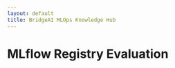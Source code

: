 ```yaml
---
layout: default
title: BridgeAI MLOps Knowledge Hub
---
```


# MLflow Registry Evaluation
<!-- do the defaults have to be in the horizon scan?? -->
<!-- The team opted for Amazon S3 buckets, Airflow and MLflow for data storage, data engineering, and model registry and versioning, respectively.


## Amazon S3

**See: [Prerequisites](prerequisites.md)**

## Airflow
**Q: Why Airflow? Airflow over Prefect or Kubeflow?**
Airflow is being widely used in the community based on the GitHub stars of a repository (denoting the quality of a project). Also based on the fork of a repository (being contributed by more users).

Also Airflow Helm chart setup is easy. [Helm Chart for Apache Airflow — helm-chart Documentation](https://airflow.apache.org/docs/helm-chart/stable/index.html) 

To run Prefect, the official Helm chart requires additional configurations to be setup. [Welcome to Prefect - Prefect](https://docs.prefect.io/3.0/get-started/index) 

## MLflow
**See: [Prerequisites](prerequisites.md)** -->